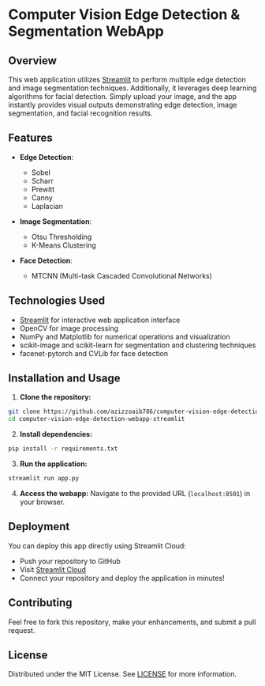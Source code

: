 # Computer Vision Edge Detection & Segmentation WebApp

## Overview
This web application utilizes [Streamlit](https://streamlit.io/) to perform multiple edge detection and image segmentation techniques. Additionally, it leverages deep learning algorithms for facial detection. Simply upload your image, and the app instantly provides visual outputs demonstrating edge detection, image segmentation, and facial recognition results.

## Features
- **Edge Detection**:
  - Sobel
  - Scharr
  - Prewitt
  - Canny
  - Laplacian

- **Image Segmentation**:
  - Otsu Thresholding
  - K-Means Clustering

- **Face Detection**:
  - MTCNN (Multi-task Cascaded Convolutional Networks)

## Technologies Used
- [Streamlit](https://streamlit.io/) for interactive web application interface
- OpenCV for image processing
- NumPy and Matplotlib for numerical operations and visualization
- scikit-image and scikit-learn for segmentation and clustering techniques
- facenet-pytorch and CVLib for face detection

## Installation and Usage

1. **Clone the repository:**
```bash
git clone https://github.com/azizzoaib786/computer-vision-edge-detection-webapp-streamlit.git
cd computer-vision-edge-detection-webapp-streamlit
```

2. **Install dependencies:**
```bash
pip install -r requirements.txt
```

3. **Run the application:**
```bash
streamlit run app.py
```

4. **Access the webapp:**
Navigate to the provided URL (`localhost:8501`) in your browser.

## Deployment
You can deploy this app directly using Streamlit Cloud:

- Push your repository to GitHub
- Visit [Streamlit Cloud](https://streamlit.io/cloud)
- Connect your repository and deploy the application in minutes!

## Contributing
Feel free to fork this repository, make your enhancements, and submit a pull request.

## License
Distributed under the MIT License. See [LICENSE](LICENSE) for more information.